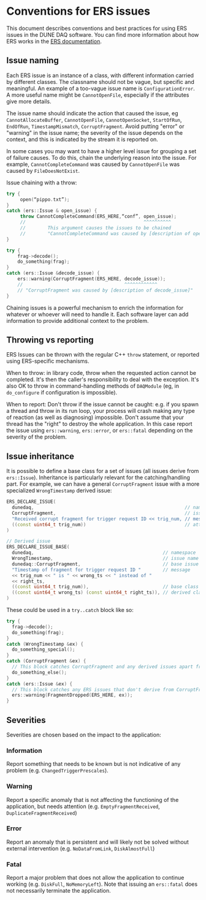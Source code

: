 # Conventions for ERS issues

This document describes conventions and best practices for using ERS issues in the DUNE DAQ software. You can find more information about how ERS works in the [ERS documentation](https://dune-daq-sw.readthedocs.io/en/latest/packages/ers/).

## Issue naming

Each ERS issue is an instance of a class, with different information carried by different classes. The classname should not be vague, but specific and meaningful. An example of a too-vague issue name is `ConfigurationError`. A more useful name might be `CannotOpenFile`, especially if the attributes give more details.

The issue name should indicate the action that caused the issue, eg `CannotAllocateBuffer`, `CannotOpenFile`, `CannotOpenSocket`, `StartOfRun`, `EndOfRun`, `TimestampMismatch`, `CorruptFragment`. Avoid putting "error" or "warning" in the issue name; the severity of the issue depends on the context, and this is indicated by the stream it is reported on.

In some cases you may want to have a higher level issue for grouping a set of failure causes. To do this, chain the underlying reason into the issue. For example, 
`CannotCompleteCommand` was caused by `CannotOpenFile` was caused by `FileDoesNotExist`.

Issue chaining with a throw:

```cpp
try {
     open(“pippo.txt”);
}
catch (ers::Issue & open_issue) { 
     throw CannotCompleteCommand(ERS_HERE,“conf”, open_issue);
     //                                           ^^^^^^^^^^
     //        This argument causes the issues to be chained
     //        "CannotCompleteCommand was caused by [description of open_issue]"
}
```

```cpp
try {
    frag->decode();
    do_something(frag);
}
catch (ers::Issue &decode_issue) {
    ers::warning(CorruptFragment(ERS_HERE, decode_issue));
    //                                     ^^^^^^^^^^^^
    // "CorruptFragment was caused by [description of decode_issue]"
}
```

Chaining issues is a powerful mechanism to enrich the information for whatever or whoever will need to handle it. Each software layer can add information to provide additional context to the problem.

## Throwing vs reporting

ERS Issues can be thrown with the regular C++ `throw` statement, or reported using ERS-specific mechanisms. 

When to throw: in library code, throw when the requested action cannot be completed. It's then the caller's responsibility to deal with the exception. It's also OK to throw in command-handling methods of `DAQModule` (eg, in `do_configure` if configuration is impossible).

When to report: Don't throw if the issue cannot be caught: e.g. if you spawn a thread and throw in its run loop, your process will crash making any type of reaction (as well as diagnosing) impossible. Don't assume that your thread has the "right" to destroy the whole application. In this case report the issue using `ers::warning`, `ers::error`, or `ers::fatal` depending on the severity of the problem. 

## Issue inheritance

It is possible to define a base class for a set of issues (all issues derive from `ers::Issue`). Inheritance is particularly relevant for the catching/handling part. For example, we can have a 
general `CorruptFragment` issue with a more specialized `WrongTimestamp` derived issue:

```cpp
ERS_DECLARE_ISSUE(
  dunedaq,                                                       // namespace
  CorruptFragment,                                               // issue name
  "Received corrupt fragment for trigger request ID << trig_num, // message
  ((const uint64_t trig_num))                                    // attribute
)

// Derived issue
ERS_DECLARE_ISSUE_BASE(
  dunedaq,                                               // namespace
  WrongTimestamp,                                        // issue name
  dunedaq::CorruptFragment,                              // base issue name
  "Timestamp of fragment for trigger request ID "        // message
  << trig_num << " is " << wrong_ts << " instead of "
  << right_ts,
  ((const uint64_t trig_num)),                           // base class attributes
  ((const uint64_t wrong_ts) (const uint64_t right_ts)), // derived class attributes
)
```

These could be used in a `try..catch` block like so:

```cpp
try {
  frag->decode();
  do_something(frag);
}
catch (WrongTimestamp &ex) {
  do_something_special();
}
catch (CorruptFragment &ex) {
  // This block catches CorruptFragment and any derived issues apart from WrongTimestamp
  do_something_else();
}
catch (ers::Issue &ex) {
  // This block catches any ERS issues that don't derive from CorruptFragment
  ers::warning(FragmentDropped(ERS_HERE, ex));
}
```

## Severities

Severities are chosen based on the impact to the application:

### Information
Report something that needs to be known but is not indicative of any problem (e.g. `ChangedTriggerPrescales`).

### Warning
Report a specific anomaly that is not affecting the functioning of the application, but needs attention (e.g. `EmptyFragmentReceived`, `DuplicateFragmentReceived`)

### Error
Report an anomaly that is persistent and will likely not be solved without external intervention (e.g. `NoDataFromLink`, `DiskAlmostFull`)

### Fatal
Report a major problem that does not allow the application to continue working (e.g. `DiskFull`, `NoMemoryLeft`). Note that issuing an `ers::fatal` does not necessarily terminate the application.
